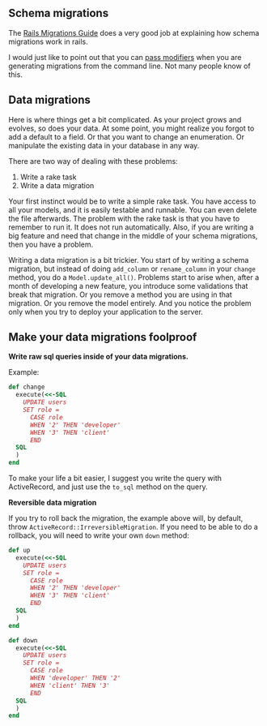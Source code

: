 ## Schema migrations

The [Rails Migrations Guide](http://edgeguides.rubyonrails.org/active_record_migrations.html) does a very good job at
explaining how schema migrations work in rails.

I would just like to point out that you can [pass modifiers](http://edgeguides.rubyonrails.org/active_record_migrations.html#passing-modifiers) when you are generating migrations from the command line. Not many people know of this.

## Data migrations

Here is where things get a bit complicated. As your project grows and evolves, so does your data. At some point, you might realize you forgot to add a default to a field. Or that you want to change an enumeration. Or manipulate the existing data in your database in any way.

There are two way of dealing with these problems:  

1. Write a rake task
2. Write a data migration

Your first instinct would be to write a simple rake task. You have access to all your models, and it is easily testable and runnable. You can even delete the file afterwards. The problem with the rake task is that you have to remember to run it. It does not run automatically. Also, if you are writing a big feature and need that change in the middle of your schema migrations, then you have a problem.

Writing a data migration is a bit trickier. You start of by writing a schema migration, but instead of doing `add_column` or `rename_column` in your `change` method, you do a `Model.update_all()`. Problems start to arise when, after a month of developing a new feature, you introduce some validations that break that migration. Or you remove a method you are using in that migration. Or you remove the model entirely. And you notice the problem only when you try to deploy your application to the server.

## Make your data migrations foolproof

__Write raw sql queries inside of your data migrations.__

Example:  

``` ruby
def change
  execute(<<-SQL
    UPDATE users
    SET role =
      CASE role
      WHEN '2' THEN 'developer'
      WHEN '3' THEN 'client'
      END
  SQL
  )
end
```

To make your life a bit easier, I suggest you write the query with ActiveRecord, and just use the `to_sql` method on the query.

**Reversible data migration**

If you try to roll back the migration, the example above will, by default, throw `ActiveRecord::IrreversibleMigration`. If you need to be able to do a rollback, you will need to write your own `down` method:

``` ruby
def up
  execute(<<-SQL
    UPDATE users
    SET role =
      CASE role
      WHEN '2' THEN 'developer'
      WHEN '3' THEN 'client'
      END
  SQL
  )
end

def down
  execute(<<-SQL
    UPDATE users
    SET role =
      CASE role
      WHEN 'developer' THEN '2'
      WHEN 'client' THEN '3'
      END
  SQL
  )
end
```
